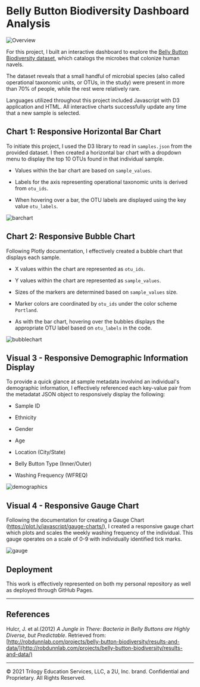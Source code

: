 # Belly Button Biodiversity Dashboard Analysis

![Overview](Images/dashboard_view.png)

For this project, I built an interactive dashboard to explore the [Belly Button Biodiversity dataset](http://robdunnlab.com/projects/belly-button-biodiversity/), which catalogs the microbes that colonize human navels.

The dataset reveals that a small handful of microbial species (also called operational taxonomic units, or OTUs, in the study) were present in more than 70% of people, while the rest were relatively rare.

Languages utilized throughout this project included Javascript with D3 application and HTML. All interactive charts successfully update any time that a new sample is selected.

## Chart 1: Responsive Horizontal Bar Chart

 To initiate this project, I used the D3 library to read in `samples.json` from the provided dataset.
 I then created a horizontal bar chart with a dropdown menu to display the top 10 OTUs found in that individual sample.

* Values within the bar chart are based on `sample_values`.

* Labels for the axis representing operational taxonomic units is derived from `otu_ids`.

* When hovering over a bar, the OTU labels are displayed using the key value `otu_labels`.

![barchart](Images/otu_barchart.png)


## Chart 2: Responsive Bubble Chart

 Following Plotly documentation, I effectively created a bubble chart that displays each sample.

* X values within the chart are represented as `otu_ids`.

* Y values within the chart are represented as  `sample_values`.

* Sizes of the markers are determined based on `sample_values` size.

* Marker colors are coordinated by `otu_ids` under the color scheme `Portland`.

* As with the bar chart, hovering over the bubbles displays the appropriate OTU label based on `otu_labels` in the code.

![bubblechart](Images/otu_bubblechart.png)


## Visual 3 - Responsive Demographic Information Display
 To provide a quick glance at sample metadata involvind an individual's demographic information, I effectively referenced each key-value pair from the metadatat JSON object to responsively display the following:

 * Sample ID

 * Ethnicity

 * Gender

 * Age

 * Location (City/State)

 * Belly Button Type (Inner/Outer)

 * Washing Frequency (WFREQ)

 ![demographics](Images/demo_info.png)

## Visual 4 - Responsive Gauge Chart

Following the documentation for creating a Gauge Chart (<https://plot.ly/javascript/gauge-charts/>), I created a responsive gauge chart which plots and scales the weekly washing frequency of the individual. This gauge operates on a scale of 0-9 with individually identified tick marks.

![gauge](Images/wash_gauge.png)

## Deployment

This work is effectively represented on both my personal repository as well as deployed through GitHub Pages.

- - -

## References

Hulcr, J. et al.(2012) _A Jungle in There: Bacteria in Belly Buttons are Highly Diverse, but Predictable_. Retrieved from: [http://robdunnlab.com/projects/belly-button-biodiversity/results-and-data/](http://robdunnlab.com/projects/belly-button-biodiversity/results-and-data/)

- - -

© 2021 Trilogy Education Services, LLC, a 2U, Inc. brand. Confidential and Proprietary. All Rights Reserved.
